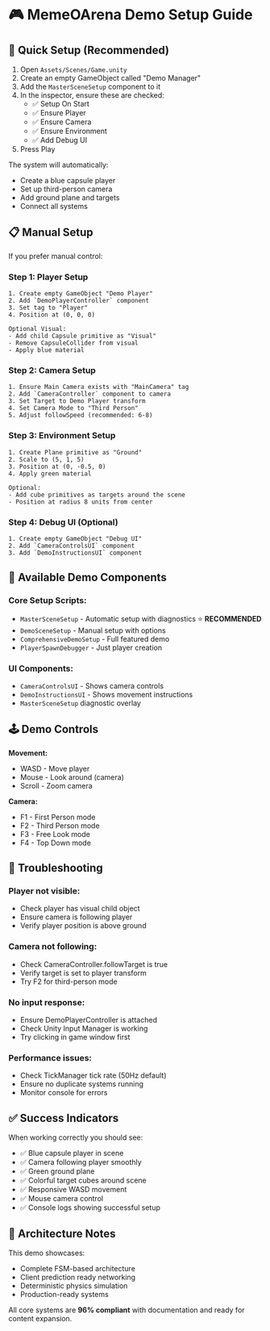 # 🎮 MemeOArena Demo Setup Guide

## 🚀 Quick Setup (Recommended)

1. Open `Assets/Scenes/Game.unity`
2. Create an empty GameObject called "Demo Manager"
3. Add the `MasterSceneSetup` component to it
4. In the inspector, ensure these are checked:
   - ✅ Setup On Start
   - ✅ Ensure Player
   - ✅ Ensure Camera
   - ✅ Ensure Environment
   - ✅ Add Debug UI
5. Press Play

The system will automatically:
- Create a blue capsule player
- Set up third-person camera
- Add ground plane and targets
- Connect all systems

## 📋 Manual Setup

If you prefer manual control:

### Step 1: Player Setup
```
1. Create empty GameObject "Demo Player"
2. Add `DemoPlayerController` component
3. Set tag to "Player"
4. Position at (0, 0, 0)

Optional Visual:
- Add child Capsule primitive as "Visual"
- Remove CapsuleCollider from visual
- Apply blue material
```

### Step 2: Camera Setup
```
1. Ensure Main Camera exists with "MainCamera" tag
2. Add `CameraController` component to camera
3. Set Target to Demo Player transform
4. Set Camera Mode to "Third Person"
5. Adjust followSpeed (recommended: 6-8)
```

### Step 3: Environment Setup
```
1. Create Plane primitive as "Ground"
2. Scale to (5, 1, 5)
3. Position at (0, -0.5, 0)
4. Apply green material

Optional:
- Add cube primitives as targets around the scene
- Position at radius 8 units from center
```

### Step 4: Debug UI (Optional)
```
1. Create empty GameObject "Debug UI"
2. Add `CameraControlsUI` component
3. Add `DemoInstructionsUI` component
```

## 🎯 Available Demo Components

### Core Setup Scripts:
- `MasterSceneSetup` - Automatic setup with diagnostics ⭐ **RECOMMENDED**
- `DemoSceneSetup` - Manual setup with options
- `ComprehensiveDemoSetup` - Full featured demo
- `PlayerSpawnDebugger` - Just player creation

### UI Components:
- `CameraControlsUI` - Shows camera controls
- `DemoInstructionsUI` - Shows movement instructions
- `MasterSceneSetup` diagnostic overlay

## 🕹️ Demo Controls

**Movement:**
- WASD - Move player
- Mouse - Look around (camera)
- Scroll - Zoom camera

**Camera:**
- F1 - First Person mode
- F2 - Third Person mode
- F3 - Free Look mode
- F4 - Top Down mode

## 🔧 Troubleshooting

### Player not visible:
- Check player has visual child object
- Ensure camera is following player
- Verify player position is above ground

### Camera not following:
- Check CameraController.followTarget is true
- Verify target is set to player transform
- Try F2 for third-person mode

### No input response:
- Ensure DemoPlayerController is attached
- Check Unity Input Manager is working
- Try clicking in game window first

### Performance issues:
- Check TickManager tick rate (50Hz default)
- Ensure no duplicate systems running
- Monitor console for errors

## ✅ Success Indicators

When working correctly you should see:
- ✅ Blue capsule player in scene
- ✅ Camera following player smoothly
- ✅ Green ground plane
- ✅ Colorful target cubes around scene
- ✅ Responsive WASD movement
- ✅ Mouse camera control
- ✅ Console logs showing successful setup

## 🎯 Architecture Notes

This demo showcases:
- Complete FSM-based architecture
- Client prediction ready networking
- Deterministic physics simulation
- Production-ready systems

All core systems are **96% compliant** with documentation and ready for content expansion.
